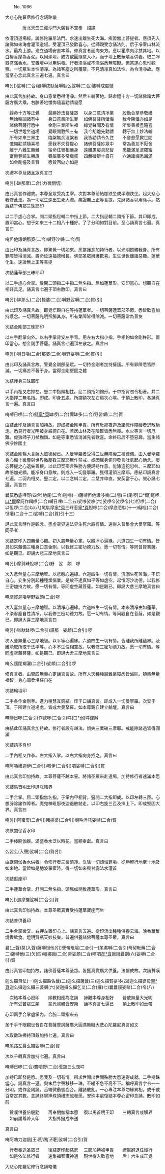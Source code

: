 ﻿　　No. 1066

大悲心陀羅尼修行念誦略儀

　　　　唐北天竺三藏沙門大廣智不空奉　詔譯


依灌頂道場經。說修陀羅尼法門。求速出離生死大海。疾證無上菩提者。應須先入諸佛如來海會灌頂道場。受灌頂已發歡喜心。從師親受念誦法則。后于凈室山林流水。最為上勝。建立道場安置本尊。修真言者面向東方。應以瞿摩夷涂拭其地。以白檀香摩為香泥。以用涂壇。或方或圓隨意大小。而于壇上散華燒香供養。取二凈器盛滿香水。安置壇中以用供養。行者澡浴或不澡浴悉無障礙。但當運心思惟觀察。一切眾生本性清凈。為諸客塵之所覆蔽。不見清凈真如法性。為令清凈故。應當至心念此真言三遍七遍。真言曰

唵(引)娑嚩(二合)婆嚩戍馱薩嚩馱么娑嚩(二合)婆嚩戍度憾

由此真言加持故。身口意業悉得清凈。然后五輪著地。歸命禮十方一切諸佛諸大菩薩方廣大乘。右膝著地懺悔隨喜勸請發愿

　歸命十方等正覺　　最勝妙法菩薩眾
　以身口意清凈業　　殷勤合掌恭敬禮
　無始輪回諸有中　　身口意業所生罪
　如佛菩薩所懺悔　　我今陳懺亦如是
　諸佛菩薩行愿中　　金剛三業所生福
　緣覺聲聞及有情　　所集善根盡隨喜
　一切世燈坐道場　　覺眼開敷照三有
　我今胡跪先勸請　　轉于無上妙法輪
　所有如來三界主　　臨槃無余涅槃者
　我皆勸請令久住　　不舍悲愿救世間
　懺悔勸請隨喜福　　愿我不失菩提心
　諸佛菩薩妙眾中　　常為善友不厭舍
　離于八難生無難　　宿命住智相嚴身
　遠離愚癡具悲智　　悉能滿足波羅蜜
　富樂豐饒生勝族　　眷屬廣多常熾盛
　四無礙辯十自在　　六通諸禪悉圓滿
　如金剛幢及普賢　　愿贊回向亦如是　

次禮本尊及諸圣眾真言曰

唵(引)缽那摩(二合)吠(微閉切)

由此真言作禮故。本尊圣眾受為主宰。次對本尊前結跏趺坐或半跏趺坐。起大悲心我修此法。為一切眾生速出生死大海。疾證無上正等菩提。先磨諸香以用涂手。然后結于佛部三昧耶印

以二手虛心合掌。開二頭指屈輔二中指上節。二大指屈輔二頭指下節。其印即成。置印當心。想于如來三十二相八十種好。了了分明如對目前。至心誦真言七遍。真言曰

唵怛他誐姤那婆(二合)嚩野沙嚩(二合)賀

由此印及誦真言故。即驚覺一切如來。悉當護念加持行者。以光明照觸我身。所有罪障皆得消滅。壽命延遠福德增長。佛部圣眾擁護歡喜。生生世世離諸惡趣。蓮華化生。速證無上正等菩提

次結蓮華部三昧耶印

以二手虛心合掌。散開二頭指二中指二無名指。屈如蓮華形。安印當心。想觀自在相好具足。誦真言七遍于頂右散印。真言曰

唵(引)缽那么(二合)捺婆(二合)嚩野娑嚩(二合)賀(引)

由此印及誦真言故。即覺悟觀自在等持蓮華者。一切菩薩蓮華部圣眾。悉皆歡喜加持護念。一切菩薩光明照觸其身。所有業障皆得除滅。一切菩薩常為善友

次結金剛部三昧耶印

以左手翻掌向外。以右手掌背安左手背。用左右大指小指。手相鉤如金剛杵形。置印當心。想金剛手菩薩。誦真言七遍頂左散之。真言曰

唵(引)嚩日嚕(二合)那婆(二合)嚩野娑嚩(二合)賀(引)

由此印及誦真言故。警覺金剛部圣眾。一切持金剛者加持擁護。所有罪障悉皆除滅。一切痛苦不著于身。當得金剛堅固之體

次結護身三昧耶印

以手內相叉右押左。豎二中指頭相拄。屈二頭指如鉤形。于中指背勿令相著。并二大指押二無名指。即成。印身五處。所謂額次左右肩次心喉。于頂上散印。各誦真言一遍。真言曰

唵嚩日啰(二合)儗[寧*頁](二合)缽啰(二合)儞缽多(二合)野娑嚩(二合)賀

由結此印及誦真言加持故。即成被金剛甲胄。所有毗那夜迦及諸魔作障礙者退散馳走。悉見行者光明被身威德自在。若居山林及在險難皆悉無畏。水火等災一切厄難。虎狼師子刀杖枷鎖。如是等事悉皆消滅見者歡喜。命終已后不墮惡趣。當生諸佛凈妙國土

次結金剛輪大菩薩大威德契已。入曼拏羅者受得三世無障礙三種律儀。由入曼拏羅身心備十微塵剎世界微塵數三摩耶無作禁戒。或因屈身俯仰發言吐氣起心動念。廢忘菩提之心退失善根。以此印契密言殊勝方便誦持作意。能除違犯愆咎。三摩耶如故倍加光顯。能凈身口意故。則成入一切曼拏羅。獲得灌頂三摩耶。應結印誦真言七遍。二羽內相叉。豎二定。以二念糾二定。二慧并申直。安契當于心。誠心誦七遍。真言曰

曩莫悉底哩野(四合)地尾(二合)迦喃(一)薩嚩怛他誐哆喃(二)闇(三)尾啰[口*爾]尾啰[口*爾](四)摩訶作羯啰(二合)嚩日哩(二合五)娑哆娑哆(六)娑啰帝娑啰帝(七)怛啰(二合)以怛啰(二合)以(八)尾馱摩[寧*頁](九)三畔惹[寧*頁](十)怛啰(二合)摩底悉馱(十一)儗哩(二合)怛囕(二合十二)娑嚩(二合)賀(引十三)

誦此真言時作是觀念。盡虛空界遍法界生死六趣有情。速得入普集會大曼拏羅。等同圣者

次結定印入四無量心觀。初入慈無量心定。以殷凈心遍緣。六道四生一切有情。皆具如來藏備三種身口意金剛。以我修三密功德力故。愿一切有情。等同普賢菩薩。如是觀已。即誦大悲三摩地真言曰

唵(引)摩賀昧怛啰(二合)野　娑　頗　啰

次入悲無量心三摩地智。以悲愍心遍緣。六道四生一切有情。沉溺生死苦海。不悟自心。妄生分別起種種煩惱業。是故不達真如平等如虛空。起恒河沙功德。以我修三密加持力故。愿一切有情。等同虛空藏菩薩。如是觀已。即誦大悲三摩地真言曰

唵摩賀迦嚕拏野娑頗(二合)啰

次入喜無量心三摩地智。以清凈心遍緣。六道四生一切有情。本來清凈由如蓮華。不染客塵自性清凈。以我修三密功德力故。愿一切有情。等同觀自在菩薩。如是觀已。即誦大喜三摩地真言曰

唵(引)秫馱缽啰(二合引)謨那　娑頗(二合引)啰

次入舍無量心三摩地智。以平等心遍緣。六道四生一切有情。皆離我所離蘊界。及離能取所取于法平等。心本不生性相空故。以我修三密功德力故。愿一切有情。等同虛空藏菩薩。如是觀已。即誦大舍三摩地真言曰

唵么護閉羯灑(二合引)娑頗(二合引)啰

修真言者。由習四無量心定誦真言故。所有人天種種魔難業障悉皆滅除。頓集無量福智。身心調柔堪任自在

次結輪壇印

二手各作金剛拳。進力檀慧互鉤結。印于口誦真言。即成入一切曼拏羅。次安于頂。于所建立道場處。皆成大曼拏羅。如本尊親自建立輪壇。真言曰

唵嚩日啰(二合引)作訖啰(二合引)吽[口*弱]吽鑁斛

由結此印誦真言加持故。修行者設有越法。誤失三業破三摩耶。戒能除諸過皆得圓滿

次結請本尊印

二手內相叉作拳。左大指入掌。以右大指向身招之。真言曰

唵阿嚕禮迦伊(二合引)呬伊(二合引)呬娑嚩(二合引)賀

由此真言印加持故。本尊菩薩不越本誓。將諸圣眾來赴道場。加持修行者速滿本愿

次結馬首明王印辟除結界

二手合掌。屈二頭指無名指。于掌內甲相背。豎開二大指即成。以印左轉三匝。心想辟除諸作障者。魔鬼神毗那夜迦退散馳走。以印右旋三匝及揮上下。即成堅固大界。真言曰

唵(引)阿蜜栗(二合引)睹捺婆(二合引)嚩吽泮吒娑嚩(二合)賀

次獻閼伽香水印

二手棒閼伽器。滿盛香水泛以時花。當額奉獻。真言曰

么娑么(入聲)娑嚩(二合)賀(引)

由獻閼伽香水供養。令修行者三業清凈。洗除一切煩惱罪垢。從勝解行地至十地及如來地。當證如是地波羅蜜時。得一切如來與甘露法水灌首

次結獻座印

二手蓮華合掌。舒開二無名指。頭屈如開敷蓮華形。真言曰

唵(引)迦摩攞娑嚩(二合引)賀

由此真言印加持故。本尊圣眾真實受持蓮華寶座而坐

次結普供養印

二手合掌微交。右押左置印心上。誦真言五遍。從印流出種種供養云海。涂香華鬘燒香飲食。燈明賢瓶天妙技樂。普遍供養諸佛菩薩本尊圣眾。真言曰

曩(上聲)莫(入聲)薩嚩怛他(引)孽帝毗喻(二合引一)尾濕嚩(二合引)母契毗藥(二合二)薩嚩他(三)欠(四)嗢娜誐(二合)帝娑頗(二合)啰呬[牟*含](五)誐誐曩劍(六)娑嚩(二合引)賀

由此真言印加持故。諸佛菩薩本尊圣眾。皆獲真實廣大供養。法爾成故。次誦贊嘆

迦么攞目佉(一)迦么攞路佐曩(二)迦么攞薩曩(三)迦么攞賀娑哆(四)迦么攞婆母[寧*頁](五)迦么攞迦么攞三婆嚩(六)娑迦攞么攞乞叉(二合)攞(七)曩曩謨娑睹(二合)帝(八)

　次結本尊心密印　　順教相應為念誦
　諦觀本尊身相好　　普放無量大光明
　所有受苦眾生類　　蒙光照觸皆安樂
　誦本真言七遍已　　頂上散印如垂帶　

心印兩手合掌虛掌內。合腕二頭指來去

圣千手千眼觀世音自在菩薩摩訶薩廣大圓滿無礙大悲心陀羅尼真言如文

次取數珠捧持頂戴加持七遍。真言曰

唵尾路左曩么攞娑嚩(二合)賀

次以千轉真言加持七遍。真言曰

唵嚩日啰(二合)麌呬野(二合)惹跛三么曳吽

加持已即發是愿。愿我及一切有情。所求世間出世間殊勝大愿速得成就。二手持珠當心。誦真言一遍。與末后字聲移移一珠。不緩不急不高不下。稱呼真言字令一一分明。或作金剛誦。舌端微動唇齒合。離諸散亂。一心專注本尊勿緣異相。或千或百常定其數。念誦終畢捧珠頂禮志誠發愿。安珠本處復結本尊心密印念誦。散印如前

　贊嘆供養倍殷勤　　再奉閼伽稱本愿
　復以馬首明王印　　三轉真言成解界
　如前請尊降入印　　大指外撥成奉送　

真言曰

唵阿嚕力迦誐[王*荖]誐[王*荖]娑嚩(二合引)賀

　行者奉送圣眾已　　復結定印起慈悲
　三部加持被甲胄　　禮畢辭退任經行
　如是依法修行者　　速集福智獲神通
　現世得入歡喜地　　后十六生成正覺　

大悲心陀羅尼修行念誦略儀
